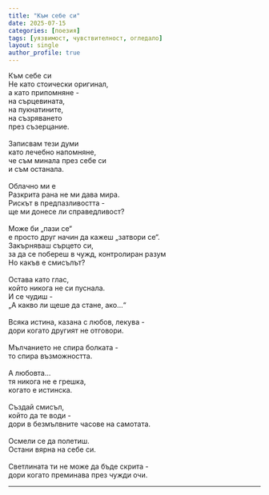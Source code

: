```yaml
---
title: "Към себе си"
date: 2025-07-15
categories: [поезия]
tags: [уязвимост, чувствителност, огледало]
layout: single
author_profile: true
---
```

<div class="poem3">

Към себе си <br/>
Не като стоически оригинал, <br/>
а като припомняне - <br/>
на сърцевината, <br/>
на пукнатините, <br/>
на съзряването <br/>
през съзерцание. <br/>
 <br/>
Записвам тези думи <br/>
като лечебно напомняне, <br/>
че съм минала през себе си <br/>
и съм останала. <br/>
 <br/>
Облачно ми е <br/>
Разкрита рана не ми дава мира. <br/>
Рискът в предпазливостта - <br/>
ще ми донесе ли справедливост? <br/>
 <br/>
Може би „пази се“ <br/>
е просто друг начин да кажеш „затвори се“. <br/>
Закърняваш сърцето си, <br/>
за да се побереш в чужд, контролиран разум <br/>
Но какъв е смисълът?  <br/>
 <br/>
Остава като глас, <br/>
който никога не си пуснала. <br/>
И се чудиш - <br/>
„А какво ли щеше да стане, ако...“ <br/>
 <br/>
Всяка истина, казана с любов, лекува - <br/>
дори когато другият не отговори. <br/>
 <br/>
Мълчанието не спира болката - <br/>
то спира възможността. <br/>
 <br/>
А любовта... <br/>
тя никога не е грешка, <br/>
когато е истинска. <br/>
 <br/>
Създай смисъл, <br/>
който да те води - <br/>
дори в безмълвните часове на самотата. <br/>
 <br/>
Осмели се да полетиш. <br/>
Остани вярна на себе си. <br/>
 <br/>
Светлината ти не може да бъде скрита - <br/>
дори когато преминава през чужди очи. <br/>



</div>
<hr/>